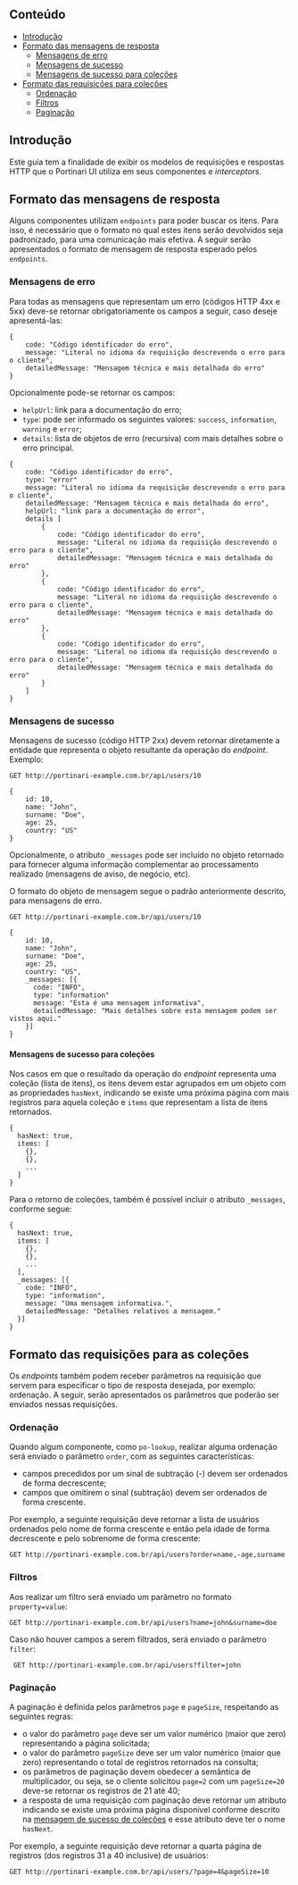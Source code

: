 [comment]: # (@label Guia de implementação de APIs)
[comment]: # (@link guides/api)

## Conteúdo

- [Introdução](guides/api#introduction)
- [Formato das mensagens de resposta](guides/api#responseMessage)
  - [Mensagens de erro](guides/api#errorMessages)
  - [Mensagens de sucesso](guides/api#successMessages)
  - [Mensagens de sucesso para coleções](guides/api#successMessagesForCollections)
- [Formato das requisições para coleções](guides/api#collections)
  - [Ordenação](guides/api#order)
  - [Filtros](guides/api#filters)
  - [Paginação](guides/api#pagination)


<a id="introduction"></a>
## Introdução

Este guia tem a finalidade de exibir os modelos de requisições e respostas HTTP que o Portinari UI utiliza em seus componentes e *interceptors*.


<a id="responseMessage"></a>
## Formato das mensagens de resposta
Alguns componentes utilizam `endpoints` para poder buscar os itens. Para isso, é necessário que o formato no qual estes itens serão devolvidos seja padronizado, para uma comunicação mais efetiva. A seguir serão apresentados o formato de mensagem de resposta esperado pelos `endpoints`.

<a id="errorMessages"></a>
### Mensagens de erro

Para todas as mensagens que representam um erro (códigos HTTP 4xx e 5xx) deve-se retornar obrigatoriamente os campos a seguir, caso deseje apresentá-las:

```
{
    code: "Código identificador do erro",
    message: "Literal no idioma da requisição descrevendo o erro para o cliente",
    detailedMessage: "Mensagem técnica e mais detalhada do erro"
}
```

Opcionalmente pode-se retornar os campos:

- `helpUrl`: link para a documentação do erro;
- `type`: pode ser informado os seguintes valores: `success`, `information`, `warning` e `error`;
- `details`: lista de objetos de erro (recursiva) com mais detalhes sobre o erro principal.

```
{
    code: "Código identificador do erro",
    type: "error"
    message: "Literal no idioma da requisição descrevendo o erro para o cliente",
    detailedMessage: "Mensagem técnica e mais detalhada do erro",
    helpUrl: "link para a documentação do error",
    details [
        {
            code: "Código identificador do erro",
            message: "Literal no idioma da requisição descrevendo o erro para o cliente",
            detailedMessage: "Mensagem técnica e mais detalhada do erro"
        },
        {
            code: "Código identificador do erro",
            message: "Literal no idioma da requisição descrevendo o erro para o cliente",
            detailedMessage: "Mensagem técnica e mais detalhada do erro"
        },
        {
            code: "Código identificador do erro",
            message: "Literal no idioma da requisição descrevendo o erro para o cliente",
            detailedMessage: "Mensagem técnica e mais detalhada do erro"
        }
    ]
}
```

<a id="successMessages"></a>
### Mensagens de sucesso

Mensagens de sucesso (código HTTP 2xx) devem retornar diretamente a entidade que representa o objeto resultante da operação do *endpoint*. Exemplo:

```
GET http://portinari-example.com.br/api/users/10

{
    id: 10,
    name: "John",
    surname: "Doe",
    age: 25,
    country: "US"
}
```

Opcionalmente, o atributo `_messages` pode ser incluído no objeto retornado para fornecer alguma informação complementar ao processamento realizado (mensagens de aviso, de negócio, etc). 

O formato do objeto de mensagem segue o padrão anteriormente descrito, para mensagens de erro.

```
GET http://portinari-example.com.br/api/users/10
 
{
    id: 10,
    name: "John",
    surname: "Doe",
    age: 25,
    country: "US",
    _messages: [{
      code: "INFO",
      type: "information"
      message: "Esta é uma mensagem informativa",
      detailedMessage: "Mais detalhes sobre esta mensagem podem ser vistos aqui."
    }]
}
```

<a id="successMessagesForCollections"></a>
#### Mensagens de sucesso para coleções

Nos casos em que o resultado da operação do *endpoint* representa uma coleção (lista de itens), os itens devem estar agrupados em um objeto com as propriedades `hasNext`, indicando se existe uma próxima página com mais registros para aquela coleção e `items` que representam a lista de itens retornados.

```
{
  hasNext: true,
  items: [
    {},
    {},
    ...
  ]
}
```
Para o retorno de coleções, também é possível incluir o atributo `_messages`, conforme segue:

```
{
  hasNext: true,
  items: [
    {},
    {},
    ...
  ],
  _messages: [{
    code: "INFO",
    type: "information",
    message: "Uma mensagem informativa.",
    detailedMessage: "Detalhes relativos a mensagem."
  }]
}
```

<a id="collections"></a>
## Formato das requisições para as coleções

Os *endpoints* também podem receber parâmetros na requisição que servem para especificar o tipo de resposta desejada, por exemplo: ordenação. A seguir, serão apresentados os parâmetros que poderão ser enviados nessas requisições.

<a id="order"></a>
### Ordenação

Quando algum componente, como `po-lookup`, realizar alguma ordenação será enviado o parâmetro  `order`, com as seguintes características:

- campos precedidos por um sinal de subtração (-) devem ser ordenados de forma decrescente;
- campos que omitirem o sinal (subtração) devem ser ordenados de forma crescente.

Por exemplo, a seguinte requisição deve retornar a lista de usuários ordenados pelo nome de forma crescente e então pela idade de forma decrescente e pelo sobrenome de forma crescente:

```
GET http://portinari-example.com.br/api/users?order=name,-age,surname
```

<a id="filters"></a>
### Filtros

Aos realizar um filtro será enviado um parâmetro no formato `property=value`:

``` GET http://portinari-example.com.br/api/users?name=john&surname=doe ```

Caso não houver campos a serem filtrados, será enviado o parâmetro `filter`:

``` GET http://portinari-example.com.br/api/users?filter=john```


<a id="pagination"></a>
### Paginação

A paginação é definida pelos parâmetros `page` e `pageSize`, respeitando as seguintes regras: 

- o valor do parâmetro `page` deve ser um valor numérico (maior que zero) representando a página solicitada;
- o valor do parâmetro `pageSize` deve ser um valor numérico (maior que zero) representando o total de registros retornados na consulta;
- os parâmetros de paginação devem obedecer a semântica de multiplicador, ou seja, se o cliente solicitou `page=2` com um `pageSize=20` deve-se retornar os registros de 21 até 40;
- a resposta de uma requisição com paginação deve retornar um atributo indicando se existe uma próxima página disponível conforme descrito na [mensagem de sucesso de coleções](#successMessagesForCollections) e esse atributo deve ter o nome `hasNext`.

Por exemplo, a seguinte requisição deve retornar a quarta página de registros (dos registros 31 a 40 inclusive) de usuários:

``` GET http://portinari-example.com.br/api/users/?page=4&pageSize=10 ```
